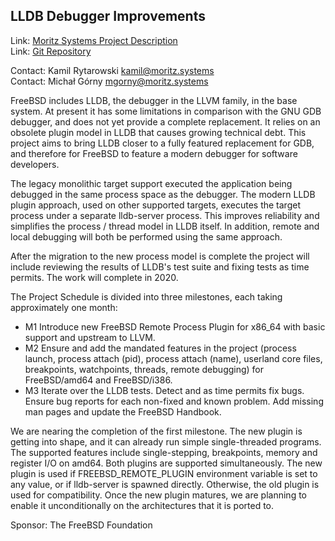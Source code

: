 ## LLDB Debugger Improvements ##

Link:	 [Moritz Systems Project Description](https://www.moritz.systems/blog/lldb-debugger-improvements-for-freebsd/)  
Link:	 [Git Repository](https://github.com/moritz-systems/llvm-project)  

Contact: Kamil Rytarowski <kamil@moritz.systems>  
Contact: Michał Górny <mgorny@moritz.systems>  

FreeBSD includes LLDB, the debugger in the LLVM family, in the base
system. At present it has some limitations in comparison with the GNU
GDB debugger, and does not yet provide a complete replacement. It
relies on an obsolete plugin model in LLDB that causes growing
technical debt. This project aims to bring LLDB closer to a fully
featured replacement for GDB, and therefore for FreeBSD to feature a
modern debugger for software developers.

The legacy monolithic target support executed the application being
debugged in the same process space as the debugger. The modern LLDB
plugin approach, used on other supported targets, executes the
target process under a separate lldb-server process. This improves
reliability and simplifies the process / thread model in LLDB itself.
In addition, remote and local debugging will both be performed using
the same approach.

After the migration to the new process model is complete the project
will include reviewing the results of LLDB's test suite and fixing
tests as time permits. The work will complete in 2020.

The Project Schedule is divided into three milestones, each taking approximately
one month:

 * M1 Introduce new FreeBSD Remote Process Plugin for x86_64 with basic support and upstream to LLVM.
 * M2 Ensure and add the mandated features in the project (process launch, process attach (pid), process attach (name), userland core files, breakpoints, watchpoints, threads, remote debugging) for FreeBSD/amd64 and FreeBSD/i386.
 * M3 Iterate over the LLDB tests. Detect and as time permits fix bugs. Ensure bug reports for each non-fixed and known problem. Add missing man pages and update the FreeBSD Handbook.

We are nearing the completion of the first milestone. The new plugin is getting into
shape, and it can already run simple single-threaded programs. The supported features
include single-stepping, breakpoints, memory and register I/O on amd64.
Both plugins are supported simultaneously. The new plugin is used if
FREEBSD_REMOTE_PLUGIN environment variable is set to any value, or if lldb-server is
spawned directly. Otherwise, the old plugin is used for compatibility. Once the new
plugin matures, we are planning to enable it unconditionally on the architectures that
it is ported to.

Sponsor: The FreeBSD Foundation  
